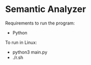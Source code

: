 # Semantic Analyzer
 
Requirements to run the program:
- Python

To run in Linux: 
- python3 main.py
- ./r.sh

